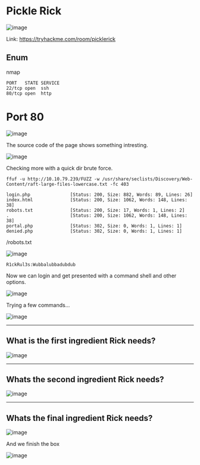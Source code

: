 # Pickle Rick

![image](https://user-images.githubusercontent.com/5285547/129107725-574bedc0-0dbe-452a-b0c1-a1ca6ea18283.png)

Link: https://tryhackme.com/room/picklerick

## Enum

nmap 

```
PORT   STATE SERVICE
22/tcp open  ssh
80/tcp open  http
```

# Port 80

![image](https://user-images.githubusercontent.com/5285547/129107973-8645391b-34ad-42c0-9ba0-522d824d979d.png)

The source code of the page shows something intresting. 

![image](https://user-images.githubusercontent.com/5285547/129108043-7bf54e11-c16d-4158-8928-715bf7db9660.png)

Checking more with a quick dir brute force. 

```
ffuf -u http://10.10.79.239/FUZZ -w /usr/share/seclists/Discovery/Web-Content/raft-large-files-lowercase.txt -fc 403

login.php               [Status: 200, Size: 882, Words: 89, Lines: 26]
index.html              [Status: 200, Size: 1062, Words: 148, Lines: 38]
robots.txt              [Status: 200, Size: 17, Words: 1, Lines: 2]
.                       [Status: 200, Size: 1062, Words: 148, Lines: 38]
portal.php              [Status: 302, Size: 0, Words: 1, Lines: 1]
denied.php              [Status: 302, Size: 0, Words: 1, Lines: 1]
```

/robots.txt

![image](https://user-images.githubusercontent.com/5285547/129108733-19aa3834-7ac4-4580-8871-850d353aacdf.png)

```
R1ckRul3s:Wubbalubbadubdub
```

Now we can login and get presented with a command shell and other options. 

![image](https://user-images.githubusercontent.com/5285547/129109015-ee510ce4-870c-41b8-8bde-d3e70f436c60.png)

Trying a few commands...

![image](https://user-images.githubusercontent.com/5285547/129109355-8e356077-4a8b-4b49-990e-39a15bcaccd6.png)

---

## What is the first ingredient Rick needs?

![image](https://user-images.githubusercontent.com/5285547/129109715-b5db64c9-d2c7-40bf-8551-1bac6b08b590.png)

---

## Whats the second ingredient Rick needs?

![image](https://user-images.githubusercontent.com/5285547/129109929-c8372396-8b6a-4afc-a0a0-7e845d6c1150.png)

---

## Whats the final ingredient Rick needs?

![image](https://user-images.githubusercontent.com/5285547/129110034-4802d358-613f-464a-b154-2aec25b56e0c.png)

And we finish the box

![image](https://user-images.githubusercontent.com/5285547/129110082-ed7c0528-9595-4296-80c6-acf969e880e1.png)

